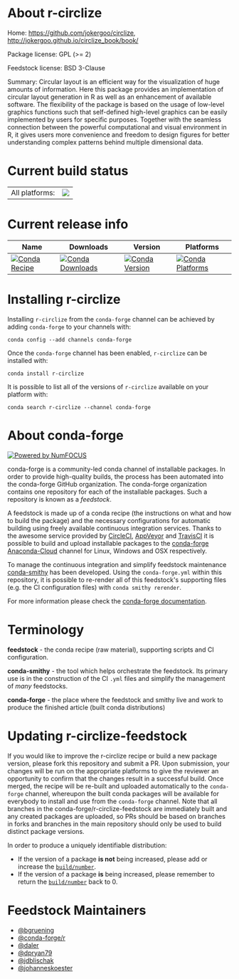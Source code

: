 About r-circlize
================

Home: https://github.com/jokergoo/circlize, http://jokergoo.github.io/circlize_book/book/

Package license: GPL (>= 2)

Feedstock license: BSD 3-Clause

Summary: Circular layout is an efficient way for the visualization of huge  amounts of information. Here this package provides an implementation  of circular layout generation in R as well as an enhancement of available  software. The flexibility of the package is based on the usage of low-level  graphics functions such that self-defined high-level graphics can be easily  implemented by users for specific purposes. Together with the seamless  connection between the powerful computational and visual environment in R,  it gives users more convenience and freedom to design figures for  better understanding complex patterns behind multiple dimensional data.



Current build status
====================


<table><tr><td>All platforms:</td>
    <td>
      <a href="https://dev.azure.com/conda-forge/feedstock-builds/_build/latest?definitionId=4188&branchName=master">
        <img src="https://dev.azure.com/conda-forge/feedstock-builds/_apis/build/status/r-circlize-feedstock?branchName=master">
      </a>
    </td>
  </tr>
</table>

Current release info
====================

| Name | Downloads | Version | Platforms |
| --- | --- | --- | --- |
| [![Conda Recipe](https://img.shields.io/badge/recipe-r--circlize-green.svg)](https://anaconda.org/conda-forge/r-circlize) | [![Conda Downloads](https://img.shields.io/conda/dn/conda-forge/r-circlize.svg)](https://anaconda.org/conda-forge/r-circlize) | [![Conda Version](https://img.shields.io/conda/vn/conda-forge/r-circlize.svg)](https://anaconda.org/conda-forge/r-circlize) | [![Conda Platforms](https://img.shields.io/conda/pn/conda-forge/r-circlize.svg)](https://anaconda.org/conda-forge/r-circlize) |

Installing r-circlize
=====================

Installing `r-circlize` from the `conda-forge` channel can be achieved by adding `conda-forge` to your channels with:

```
conda config --add channels conda-forge
```

Once the `conda-forge` channel has been enabled, `r-circlize` can be installed with:

```
conda install r-circlize
```

It is possible to list all of the versions of `r-circlize` available on your platform with:

```
conda search r-circlize --channel conda-forge
```


About conda-forge
=================

[![Powered by NumFOCUS](https://img.shields.io/badge/powered%20by-NumFOCUS-orange.svg?style=flat&colorA=E1523D&colorB=007D8A)](http://numfocus.org)

conda-forge is a community-led conda channel of installable packages.
In order to provide high-quality builds, the process has been automated into the
conda-forge GitHub organization. The conda-forge organization contains one repository
for each of the installable packages. Such a repository is known as a *feedstock*.

A feedstock is made up of a conda recipe (the instructions on what and how to build
the package) and the necessary configurations for automatic building using freely
available continuous integration services. Thanks to the awesome service provided by
[CircleCI](https://circleci.com/), [AppVeyor](https://www.appveyor.com/)
and [TravisCI](https://travis-ci.org/) it is possible to build and upload installable
packages to the [conda-forge](https://anaconda.org/conda-forge)
[Anaconda-Cloud](https://anaconda.org/) channel for Linux, Windows and OSX respectively.

To manage the continuous integration and simplify feedstock maintenance
[conda-smithy](https://github.com/conda-forge/conda-smithy) has been developed.
Using the ``conda-forge.yml`` within this repository, it is possible to re-render all of
this feedstock's supporting files (e.g. the CI configuration files) with ``conda smithy rerender``.

For more information please check the [conda-forge documentation](https://conda-forge.org/docs/).

Terminology
===========

**feedstock** - the conda recipe (raw material), supporting scripts and CI configuration.

**conda-smithy** - the tool which helps orchestrate the feedstock.
                   Its primary use is in the construction of the CI ``.yml`` files
                   and simplify the management of *many* feedstocks.

**conda-forge** - the place where the feedstock and smithy live and work to
                  produce the finished article (built conda distributions)


Updating r-circlize-feedstock
=============================

If you would like to improve the r-circlize recipe or build a new
package version, please fork this repository and submit a PR. Upon submission,
your changes will be run on the appropriate platforms to give the reviewer an
opportunity to confirm that the changes result in a successful build. Once
merged, the recipe will be re-built and uploaded automatically to the
`conda-forge` channel, whereupon the built conda packages will be available for
everybody to install and use from the `conda-forge` channel.
Note that all branches in the conda-forge/r-circlize-feedstock are
immediately built and any created packages are uploaded, so PRs should be based
on branches in forks and branches in the main repository should only be used to
build distinct package versions.

In order to produce a uniquely identifiable distribution:
 * If the version of a package **is not** being increased, please add or increase
   the [``build/number``](https://conda.io/docs/user-guide/tasks/build-packages/define-metadata.html#build-number-and-string).
 * If the version of a package **is** being increased, please remember to return
   the [``build/number``](https://conda.io/docs/user-guide/tasks/build-packages/define-metadata.html#build-number-and-string)
   back to 0.

Feedstock Maintainers
=====================

* [@bgruening](https://github.com/bgruening/)
* [@conda-forge/r](https://github.com/conda-forge/r/)
* [@daler](https://github.com/daler/)
* [@dpryan79](https://github.com/dpryan79/)
* [@jdblischak](https://github.com/jdblischak/)
* [@johanneskoester](https://github.com/johanneskoester/)

